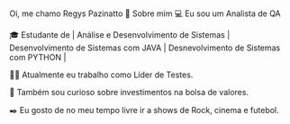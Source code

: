 Oi, me chamo Regys Pazinatto 👋
Sobre mim
💻 Eu sou um Analista de QA

🎓 Estudante de | Análise e Desenvolvimento de Sistemas | Desenvolvimento de Sistemas com JAVA | Desnevolvimento de Sistemas com PYTHON |

👩‍💻 Atualmente eu trabalho como Líder de Testes.

🔎 Também sou curioso sobre investimentos na bolsa de valores.

✒️ Eu gosto de no meu tempo livre ir a shows de Rock, cinema e futebol.  
